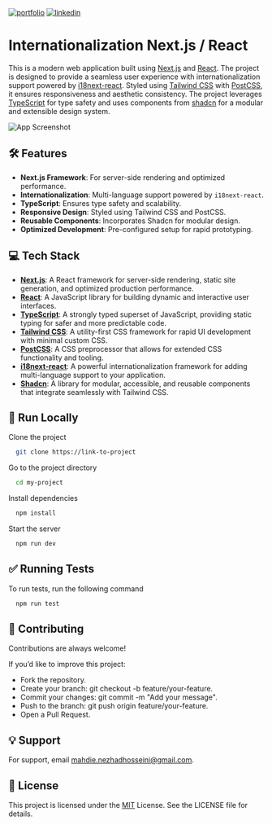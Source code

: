 [![portfolio](https://img.shields.io/badge/my_portfolio-000?style=for-the-badge&logo=ko-fi&logoColor=white)](https://lunanezha.com/)
[![linkedin](https://img.shields.io/badge/linkedin-0A66C2?style=for-the-badge&logo=linkedin&logoColor=white)](www.linkedin.com/in/luna-nezha/)

# **Internationalization Next.js / React**

This is a modern web application built using [Next.js](https://nextjs.org/) and [React](https://reactjs.org/). The project is designed to provide a seamless user experience with internationalization support powered by [i18next-react](https://react.i18next.com/). Styled using [Tailwind CSS](https://tailwindcss.com/) with [PostCSS](https://postcss.org/), it ensures responsiveness and aesthetic consistency. The project leverages [TypeScript](https://www.typescriptlang.org/) for type safety and uses components from [shadcn](https://shadcn.dev/) for a modular and extensible design system.

![App Screenshot](assets/images/screenshot.png)

## 🛠 **Features**

- **Next.js Framework**: For server-side rendering and optimized performance.
- **Internationalization**: Multi-language support powered by `i18next-react`.
- **TypeScript**: Ensures type safety and scalability.
- **Responsive Design**: Styled using Tailwind CSS and PostCSS.
- **Reusable Components**: Incorporates Shadcn for modular design.
- **Optimized Development**: Pre-configured setup for rapid prototyping.

## **💻 Tech Stack**

- **[Next.js](https://nextjs.org/)**: A React framework for server-side rendering, static site generation, and optimized production performance.
- **[React](https://reactjs.org/)**: A JavaScript library for building dynamic and interactive user interfaces.
- **[TypeScript](https://www.typescriptlang.org/)**: A strongly typed superset of JavaScript, providing static typing for safer and more predictable code.
- **[Tailwind CSS](https://tailwindcss.com/)**: A utility-first CSS framework for rapid UI development with minimal custom CSS.
- **[PostCSS](https://postcss.org/)**: A CSS preprocessor that allows for extended CSS functionality and tooling.
- **[i18next-react](https://react.i18next.com/)**: A powerful internationalization framework for adding multi-language support to your application.
- **[Shadcn](https://shadcn.dev/)**: A library for modular, accessible, and reusable components that integrate seamlessly with Tailwind CSS.

## 🚀 **Run Locally**

Clone the project

```bash
  git clone https://link-to-project
```

Go to the project directory

```bash
  cd my-project
```

Install dependencies

```bash
  npm install
```

Start the server

```bash
  npm run dev
```

## ✅ **Running Tests**

To run tests, run the following command

```bash
  npm run test
```

## 🤝 **Contributing**

Contributions are always welcome!

If you’d like to improve this project:

- Fork the repository.
- Create your branch: git checkout -b feature/your-feature.
- Commit your changes: git commit -m "Add your message".
- Push to the branch: git push origin feature/your-feature.
- Open a Pull Request.

## 💡 **Support**

For support, email mahdie.nezhadhosseini@gmail.com.

## 📝 **License**

This project is licensed under the
[MIT](https://choosealicense.com/licenses/mit/) License. See the LICENSE file for details.
